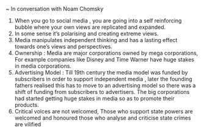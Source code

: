 
~ In conversation with Noam Chomsky

1. When you go to social media , you are going into a self reinforcing bubble where your own views are replicated and expanded.
2. In some sense it’s polarising and creating extreme views.
3. Media manipulates independent thinking and has a lasting effect towards one’s views and perspectives.
4. Ownership : Media are major corporations owned by mega corporations, For example companies like Disney and Time Warner have huge stakes in media corporations.
5. Advertising Model : Till 19th century the media model was funded by subscribers in order to support independent media , later the founding fathers realised this has to move to an advertising model so there was a shift of funding from subscribers to advertisers. The big corporations had started getting huge stakes in media so as to promote their products.
6. Critical voices are not welcomed, Those who support state powers are welcomed and honoured those who analyse and criticise state crimes are vilified 